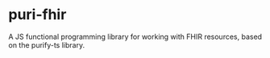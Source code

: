 # puri-fhir
A JS functional programming library for working with FHIR resources, based on the purify-ts library.